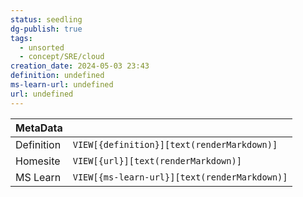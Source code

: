 ```yaml
---
status: seedling
dg-publish: true
tags:
  - unsorted
  - concept/SRE/cloud
creation_date: 2024-05-03 23:43
definition: undefined
ms-learn-url: undefined
url: undefined
---
```

| MetaData   |                                              |
| ---------- | -------------------------------------------- |
| Definition | `VIEW[{definition}][text(renderMarkdown)]`   |
| Homesite   | `VIEW[{url}][text(renderMarkdown)]`          |
| MS Learn   | `VIEW[{ms-learn-url}][text(renderMarkdown)]` |
